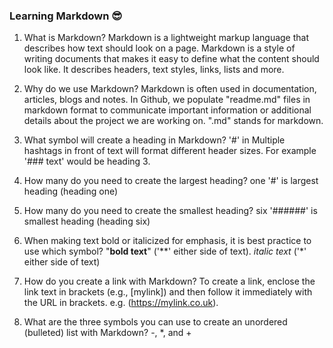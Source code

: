 ### Learning Markdown 😎
1. What is Markdown? Markdown is a lightweight markup language that describes how text should look on a page. Markdown is a style of writing documents that makes it easy to define what the content should look like. It describes headers, text styles, links, lists and more.

2. Why do we use Markdown? Markdown is often used in documentation, articles, blogs and notes. In Github, we populate "readme.md" files in markdown format to communicate important information or additional details about the project we are working on. ".md" stands for markdown. 

3. What symbol will create a heading in Markdown? '#' in Multiple hashtags in front of text will format different header sizes. 
For example '### text' would be heading 3. 

4. How many do you need to create the largest heading? one '#' is largest heading (heading one)

5. How many do you need to create the smallest heading? six '######' is smallest heading (heading six)

6. When making text bold or italicized for emphasis, it is best practice to use which symbol? "**bold text**" ('**' either side of text). *italic text* ('*' either side of text)

7. How do you create a link with Markdown? To create a link, enclose the link text in brackets (e.g., [mylink]) and then follow it immediately with the URL in brackets. e.g.  (https://mylink.co.uk).

8. What are the three symbols you can use to create an unordered (bulleted) list with Markdown? -, *, and +

